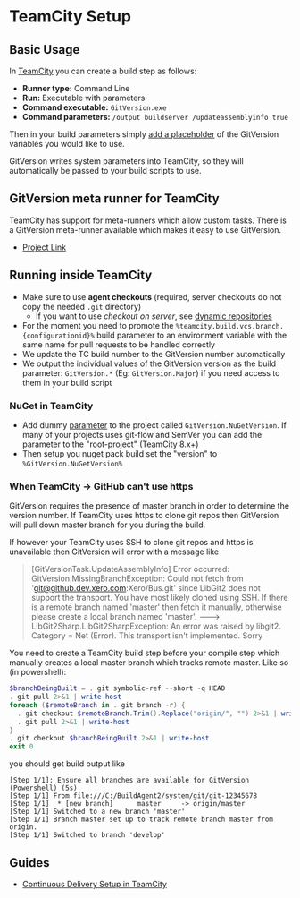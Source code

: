 # TeamCity Setup
## Basic Usage
In [TeamCity](https://www.jetbrains.com/teamcity/) you can create a build step as follows:

* **Runner type:** Command Line
* **Run:** Executable with parameters
* **Command executable:**  `GitVersion.exe`
* **Command parameters:** `/output buildserver /updateassemblyinfo true`

Then in your build parameters simply [add a placeholder](#nuget-in-teamcity) of the GitVersion variables you would like to use.

GitVersion writes system parameters into TeamCity, so they will automatically be passed to your build scripts to use.

## GitVersion meta runner for TeamCity
TeamCity has support for meta-runners which allow custom tasks. There is a GitVersion meta-runner available which makes it easy to use GitVersion.

 - [Project Link](https://github.com/JetBrains/meta-runner-power-pack/tree/master/gitversion)

## Running inside TeamCity
* Make sure to use **agent checkouts** (required, server checkouts do not copy the needed `.git` directory)
  - If you want to use *checkout on server*, see [dynamic repositories](../../more-info/dynamic-repositories.md)
* For the moment you need to promote the `%teamcity.build.vcs.branch.{configurationid}%` build parameter to an environment variable with the same name for pull requests to be handled correctly
* We update the TC build number to the GitVersion number automatically
* We output the individual values of the GitVersion version as the build parameter: `GitVersion.*` (Eg: `GitVersion.Major`) if you need access to them in your build script

### NuGet in TeamCity
* Add dummy [parameter](http://confluence.jetbrains.com/display/TCD8/Configuring+Build+Parameters) to
the project called `GitVersion.NuGetVersion`. If many of your projects uses git-flow and SemVer you
can add the parameter to the "root-project" (TeamCity 8.x+)
* Then setup you nuget pack build set the "version" to `%GitVersion.NuGetVersion%`

### When TeamCity -> GitHub can't use https
GitVersion requires the presence of master branch in order to determine the version number.  If TeamCity uses https to clone git repos then GitVersion will pull down master branch for you during the build.

If however your TeamCity uses SSH to clone git repos and https is unavailable then GitVersion will error with a message like

> [GitVersionTask.UpdateAssemblyInfo] Error occurred: GitVersion.MissingBranchException: Could not fetch from 'git@github.dev.xero.com:Xero/Bus.git' since LibGit2 does not support the transport. You have most likely cloned using SSH. If there is a remote branch named 'master' then fetch it manually, otherwise please create a local branch named 'master'. ---> LibGit2Sharp.LibGit2SharpException: An error was raised by libgit2. Category = Net (Error).
This transport isn't implemented. Sorry

You need to create a TeamCity build step before your compile step which manually creates a local master branch which tracks remote master.  Like so (in powershell):

```Powershell
$branchBeingBuilt = . git symbolic-ref --short -q HEAD  
. git pull 2>&1 | write-host
foreach ($remoteBranch in . git branch -r) {
  . git checkout $remoteBranch.Trim().Replace("origin/", "") 2>&1 | write-host
  . git pull 2>&1 | write-host  
}  
. git checkout $branchBeingBuilt 2>&1 | write-host  
exit 0
```

you should get build output like

```
[Step 1/1]: Ensure all branches are available for GitVersion (Powershell) (5s)
[Step 1/1] From file:///C:/BuildAgent2/system/git/git-12345678
[Step 1/1]  * [new branch]      master     -> origin/master
[Step 1/1] Switched to a new branch 'master'
[Step 1/1] Branch master set up to track remote branch master from origin.
[Step 1/1] Switched to branch 'develop'
```

## Guides
 - [Continuous Delivery Setup in TeamCity](http://jake.ginnivan.net/blog/2014/07/09/my-typical-teamcity-build-setup)
